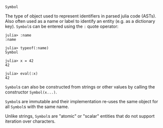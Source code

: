 ```
Symbol
```

The type of object used to represent identifiers in parsed julia code (ASTs). Also often used as a name or label to identify an entity (e.g. as a dictionary key). `Symbol`s can be entered using the `:` quote operator:

```jldoctest
julia> :name
:name

julia> typeof(:name)
Symbol

julia> x = 42
42

julia> eval(:x)
42
```

`Symbol`s can also be constructed from strings or other values by calling the constructor `Symbol(x...)`.

`Symbol`s are immutable and their implementation re-uses the same object for all `Symbol`s with the same name.

Unlike strings, `Symbol`s are "atomic" or "scalar" entities that do not support iteration over characters.
